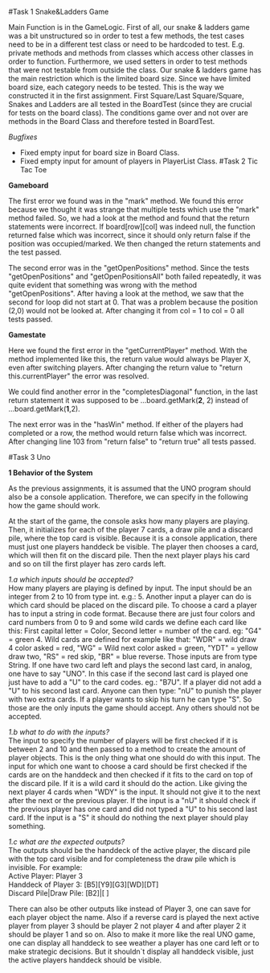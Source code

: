 #Task 1 Snake&Ladders Game

Main Function is in the GameLogic.
First of all, our snake & ladders game was a bit unstructured so in order to test a few methods,
the test cases need to be in a different test class or need to be hardcoded to test.
E.g. private methods and methods from classes which access other classes in order to function.
Furthermore, we used setters in order to test methods that were not testable from outside the class. 
Our snake & ladders game has the main restriction which is the limited board size.
Since we have limited board size, each category needs to be tested.
This is the way we constructed it in the first assignment. 
First Square/Last Square/Square, Snakes and Ladders are all tested in the BoardTest (since they are crucial for tests on the board class). 
The conditions game over and not over are methods in the Board Class and therefore tested in BoardTest.

*Bugfixes*

- Fixed empty input for board size in Board Class. 
- Fixed empty input for amount of players in PlayerList Class.
#Task 2 Tic Tac Toe

**Gameboard**

The first error we found was in the "mark" method. We found this error because we thought it was strange that multiple tests which use the "mark" method failed. So, we had a look at the method and found that the return statements were incorrect. If board[row][col] was indeed null, the function returned false which was incorrect, since it should only return false if the position was occupied/marked. We then changed the return statements and the test passed.

The second error was in the "getOpenPositions" method. Since the tests "getOpenPositions" and "getOpenPositionsAll" both failed repeatedly, it was quite evident that something was wrong with the method "getOpenPositions". After having a look at the method, we saw that the second for loop did not start at 0. That was a problem because the position (2,0) would not be looked at. After changing it from col = 1 to col = 0 all tests passed.

**Gamestate**

Here we found the first error in the "getCurrentPlayer" method. With the method implemented like this, the return value would always be Player X, even after switching players. After changing the return value to "return this.currentPlayer" the error was resolved.

We could find another error in the "completesDiagonal" function, in the last return statement it was supposed to be ...board.getMark(**2**, 2) instead of ...board.getMark(**1**,2).

The next error was in the "hasWin" method. If either of the players had completed or a row, the method would return false which was incorrect. After changing line 103 from "return false" to "return true" all tests passed.

#Task 3 Uno

**1 Behavior of the System**

As the previous assignments, it is assumed that the UNO program should also be a console application. Therefore, we can specify in the following how the game should work.

At the start of the game, the console asks how many players are playing. Then, it initializes for each of the player 7 cards, a draw pile and a discard pile, where the top card is visible.
Because it is a console application, there must just one players handdeck be visible. The player then chooses a card, which will then fit on the discard pile. 
Then the next player plays his card and so on till the first player has zero cards left.

*1.a which inputs should be accepted?*  
How many players are playing is defined by input. The input should be an integer from 2 to 10 from type int. e.g.: 5. 
Another input a player can do is which card should be placed on the discard pile. 
To choose a card a player has to input a string in code format. Because there are just four colors and card numbers from 0 to 9 and some wild cards we define each card like this:
First capital letter = Color, Second letter = number of the card. eg: "G4" = green 4.
Wild cards are defined for example like that: 
"WDR" = wild draw 4 color asked = red, "WG" = Wild next color asked = green, "YDT" = yellow draw two, "RS" = red skip, "BR" = blue reverse.
Those inputs are from type String.
If one have two card left and plays the second last card, in analog, one have to say "UNO". In this case if the second last card is played one just have to add a "U" to the card codes. eg.: "B7U".
If a player did not add a "U" to his second last card. Anyone can then type: "nU" to punish the player with two extra cards.
If a player wants to skip his turn he can type "S".
So those are the only inputs the game should accept. Any others should not be accepted.


*1.b what to do with the inputs?*  
The input to specify the number of players will be first checked if it is between 2 and 10 and then passed to a method to create the amount of player objects. This is the only thing what one should do with this input.
The input for which one want to choose a card should be first checked if the cards are on the handdeck and then checked if it fits to the card on top of the discard pile. If it is a wild card it should do the action. Like giving the next player 4 cards when "WDY" is the input. It should not give it to the next after the next or the previous player.
If the input is a "nU" it should check if the previous player has one card and did not typed a "U" to his second last card.
If the input is a "S" it should do nothing the next player should play something.

*1.c what are the expected outputs?*  
The outputs should be the handdeck of the active player, the discard pile with the top card visible and for completeness the draw pile which is invisible.
For example:  
Active Player: Player 3  
Handdeck of Player 3: [B5][Y9][G3][WD][DT]  
Discard Pile|Draw Pile: [B2]|[ ] 

There can also be other outputs like instead of Player 3, one can save for each player object the name.
Also if a reverse card is played the next active player from player 3 should be player 2 not player 4 and after player 2 it should be player 1 and so on.
Also to make it more like the real UNO game, one can display all handdeck to see weather a player has one card left or to make strategic decisions.
But it shouldn`t display all handdeck visible, just the active players handdeck should be visible.
















